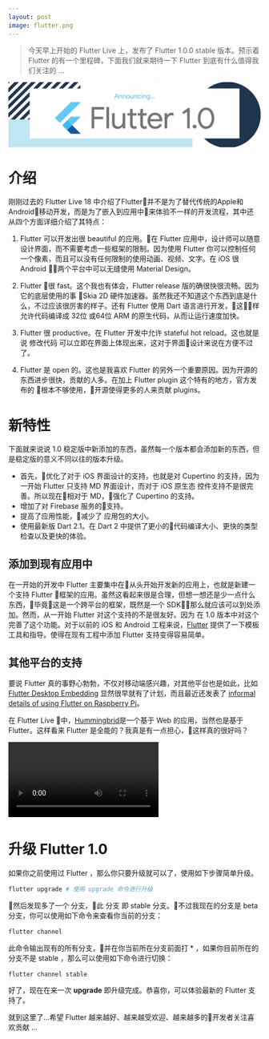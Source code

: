 ```yaml
---
layout: post
image: flutter.png
---
```


> 今天早上开始的 Flutter Live 上，发布了 Flutter 1.0.0 stable 版本。预示着 Flutter 的有一个里程碑，下面我们就来期待一下 Flutter 到底有什么值得我们关注的 ...

[<img src="/assets/images/flutter1.0/0-1.png" align="center" width="850">](http://flutter.io)

# 介绍
刚刚过去的 Flutter Live 18 中介绍了Flutter并不是为了替代传统的Apple和Android移动开发，而是为了嵌入到应用中来体验不一样的开发流程，其中还从四个方面详细介绍了其特点：

1. Flutter 可以开发出很 beautiful 的应用。在 Flutter 应用中，设计师可以随意设计界面，而不需要考虑一些框架的限制。因为使用 Flutter 你可以控制任何一个像素，而且可以没有任何限制的使用动画、视频、文字。在 iOS 很 Android 两个平台中可以无缝使用 Material Design。

2. Flutter 很 fast。这个我也有体会，Flutter release 版的确很快很流畅。因为它的底层使用的事 Skia 2D 硬件加速器。虽然我还不知道这个东西到底是什么，不过应该很厉害的样子。还有 Flutter 使用 Dart 语言进行开发，这样允许代码编译成 32位 或64位 ARM 的原生代码，从而让运行速度加快。

3. Flutter 很 productive。在 Flutter 开发中允许 stateful hot reload。这也就是说 修改代码 可以立即在界面上体现出来，这对于界面设计来说在方便不过了。

4. Flutter 是 open 的。这也是我喜欢 Flutter 的另外一个重要原因。因为开源的东西进步很快，贡献的人多。在加上 Flutter plugin 这个特有的地方，官方发布的 根本不够使用，开源使得更多的人来贡献 plugins。

# 新特性
下面就来说说 1.0 稳定版中新添加的东西，虽然每一个版本都会添加新的东西，但是稳定版的意义不同以往的版本升级。

- 首先，优化了对于 iOS 界面设计的支持，也就是对 Cupertino 的支持，因为一开始 Flutter 只支持 MD 界面设计，而对于 iOS 原生态 控件支持不是很完善。所以现在相对于 MD，强化了 Cupertino 的支持。
- 增加了对 Firebase 服务的支持。
- 提高了应用性能，减少了 应用包的大小。
- 使用最新版 Dart 2.1。在 Dart 2 中提供了更小的代码编译大小、更快的类型检查以及更快的体验。

## 添加到现有应用中
在一开始的开发中 Flutter 主要集中在从头开始开发新的应用上，也就是新建一个支持 Flutter 框架的应用。虽然这看起来很是合理，但想一想还是少一点什么东西，毕竟这是一个跨平台的框架，既然是一个 SDK，那么就应该可以到处添加。然而，从一开始 Flutter 对这个支持的不是很友好。因为 在 1.0 版本中对这个完善了这个功能。对于以前的 iOS 和 Android 工程来说，[Flutter](https://github.com/flutter/flutter/wiki/Add-Flutter-to-existing-apps) 提供了一下模板工具和指导。使得在现有工程中添加 Flutter 支持变得容易简单。

## 其他平台的支持
要说 Flutter 真的事野心勃勃，不仅对移动端感兴趣，对其他平台也是如此，比如 [Flutter Desktop Embedding](https://github.com/google/flutter-desktop-embedding) 显然很早就有了计划，而且最近还发表了 [informal details of using Flutter on Raspberry Pi](https://medium.com/flutter-io/flutter-on-raspberry-pi-mostly-from-scratch-2824c5e7dcb1)。

在 Flutter Live 中，[Hummingbrid](https://medium.com/p/e687c2a023a8)是一个基于 Web 的应用，当然也是基于 Flutter。这样看来 Flutter 是全能的？我真是有一点担心，这样真的很好吗？

<video src="/assets/videos/flutter_high.mp4" controls></video>

# 升级 Flutter 1.0
如果你之前使用过 Flutter ，那么你只要升级就可以了，使用如下步骤简单升级。

```bash
flutter upgrade # 使用 upgrade 命令进行升级
```

然后发现多了一个 分支，此 分支 即 stable 分支。不过我现在的分支是 beta 分支，你可以使用如下命令来查看你当前的分支：

```bash
flutter channel
```

此命令输出现有的所有分支，并在你当前所在分支前面打 * ，如果你目前所在的分支不是 stable ，那么可以使用如下命令进行切换：

```bash
flutter channel stable
```

好了，现在在来一次 **upgrade** 即升级完成。恭喜你，可以体验最新的 Flutter 支持了。

就到这里了...希望 Flutter 越来越好、越来越受欢迎、越来越多的开发者关注喜欢贡献 ... 